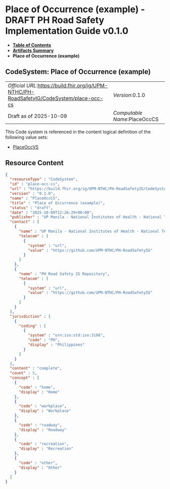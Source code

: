 # Place of Occurrence (example) - DRAFT PH Road Safety Implementation Guide v0.1.0

* [**Table of Contents**](toc.md)
* [**Artifacts Summary**](artifacts.md)
* **Place of Occurrence (example)**

## CodeSystem: Place of Occurrence (example) 

| | |
| :--- | :--- |
| *Official URL*:https://build.fhir.org/ig/UPM-NTHC/PH-RoadSafetyIG/CodeSystem/place-occ-cs | *Version*:0.1.0 |
| Draft as of 2025-10-09 | *Computable Name*:PlaceOccCS |

 This Code system is referenced in the content logical definition of the following value sets: 

* [PlaceOccVS](ValueSet-place-occ-vs.md)



## Resource Content

```json
{
  "resourceType" : "CodeSystem",
  "id" : "place-occ-cs",
  "url" : "https://build.fhir.org/ig/UPM-NTHC/PH-RoadSafetyIG/CodeSystem/place-occ-cs",
  "version" : "0.1.0",
  "name" : "PlaceOccCS",
  "title" : "Place of Occurrence (example)",
  "status" : "draft",
  "date" : "2025-10-09T12:26:29+00:00",
  "publisher" : "UP Manila - National Institutes of Health - National Telehealth Center",
  "contact" : [
    {
      "name" : "UP Manila - National Institutes of Health - National Telehealth Center",
      "telecom" : [
        {
          "system" : "url",
          "value" : "https://github.com/UPM-NTHC/PH-RoadSafetyIG"
        }
      ]
    },
    {
      "name" : "PH Road Safety IG Repository",
      "telecom" : [
        {
          "system" : "url",
          "value" : "https://github.com/UPM-NTHC/PH-RoadSafetyIG"
        }
      ]
    }
  ],
  "jurisdiction" : [
    {
      "coding" : [
        {
          "system" : "urn:iso:std:iso:3166",
          "code" : "PH",
          "display" : "Philippines"
        }
      ]
    }
  ],
  "content" : "complete",
  "count" : 5,
  "concept" : [
    {
      "code" : "home",
      "display" : "Home"
    },
    {
      "code" : "workplace",
      "display" : "Workplace"
    },
    {
      "code" : "roadway",
      "display" : "Roadway"
    },
    {
      "code" : "recreation",
      "display" : "Recreation"
    },
    {
      "code" : "other",
      "display" : "Other"
    }
  ]
}

```

